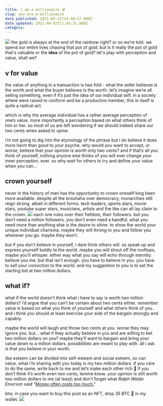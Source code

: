 ```yaml
---
title: i am a millionaire 💰
slug: you-are-a-millionaire
date_published: 2021-03-31T14:50:57.000Z
date_updated: 2021-04-02T11:43:31.000Z
category: 
---
```

![](https://images.unsplash.com/photo-1528557692780-8e7be39eafab?crop=entropy&amp;cs=tinysrgb&amp;fit=max&amp;fm=jpg&amp;ixid=MnwxNDIyNzR8MHwxfHNlYXJjaHwxOXx8cmFpbmJvd3xlbnwwfHx8fDE2MTcyMDEzNTc&amp;ixlib=rb-1.2.1&amp;q=80&amp;w=1080)
the gold is always at the end of the rainbow right? or so we’re told. we spend our entire lives chasing that pot of gold. but is it really the pot of gold that's valuable or the **idea** of the pot of gold? let's play with perception and value, shall we?

## v for value

the value of anything in a transaction is two fold - what the seller believes is the worth and what the buyer believes is the worth. let’s imagine we’re all selling something, even if it’s just the idea of our individual self. in a society where were raised to conform and be a productive member, this in itself is quite a radical act.

which is why the average individual has a rather average perception of one’s value. more importantly a perception based on what others think of him or her. so most of us are left wondering if we should indeed share our two cents when asked to opine.

i’m not going to dig into the etymology of the phrase but i do believe it does more harm than good to your psyche. why would you want to accept, or worse, believe that your opinion is worth only two cents? and if that’s all you think of yourself, nothing anyone else thinks of you will ever change your inner perception. ever. so why wait for others to try and define your value when you can…

## crown yourself

never in the history of man has the opportunity to crown oneself king been more available. despite all the brouhaha over democracy, monarchies still reign strong. albeit in different forms. tech leaders, sports stars, movie stars, youtube super stars, musicians, artists and the like can all lay claim to the crown.
![](https://images.unsplash.com/photo-1499026008573-50eedca8407b?crop=entropy&amp;cs=tinysrgb&amp;fit=max&amp;fm=jpg&amp;ixid=MnwxNDIyNzR8MHwxfHNlYXJjaHwxMHx8a2luZ3xlbnwwfHx8fDE2MTcyMDEzMTU&amp;ixlib=rb-1.2.1&amp;q=80&amp;w=1080)
each one rules over their fiefdom, their followers. but you don’t need a million followers. you don’t even need a handful. what you need more than anything else is the desire to shine. to show the world your unique individual charisma. maybe they will throng to you and follow you wherever you go. maybe they won’t.

but if you don’t believe in yourself, i dare think others will. so speak up and express yourself boldly to the world. maybe you will shout off the rooftops, maybe you’ll whisper. either way what you say will echo through eternity. believe you me. but that isn’t enough. you have to believe in you. you have to sell your conviction to the world. and my suggestion to you is to set the starting bid at two million dollars.

## what if?

what if the world doesn’t think what i have to say is worth two million dollars? i’d argue that you can’t be certain about two cents either. remember value is based on what you think of yourself and what others think of you. and i think you should at least exercise your side of the bargain strongly and capably.

maybe the world will laugh and throw two cents at you. worse they may ignore you. but… what if they actually believe in you and are willing to bet two million dollars on you? maybe they’ll want to bargain and bring your value down to a million dollars. possibilities are meant to play with. all i ask is that you believe in your worth.

like esteem can be divided into self-esteem and social esteem, so can value. what i’m sharing with you today is my two million dollars. if you care to do the same, write back to me and let’s make each other rich 🤑 if you don’t think it’s worth even two cents, lemme know. your opinion is still worth two million dollars to me (at least) and don't forget what *Ralph Waldo Emerson* said "[Money often costs too much.](/wealth-poverty-playing-with-money/)"

btw, in case you want to buy this post as an NFT, drop 35 BTC 💎 in my wallet. 
![](https://images.unsplash.com/photo-1530037768512-3c9a22715452?crop=entropy&amp;cs=tinysrgb&amp;fit=max&amp;fm=jpg&amp;ixid=MnwxNDIyNzR8MHwxfHNlYXJjaHw3fHxtb25leSUyMGNoaWxkfGVufDB8fHx8MTYxNzIwMTE4NQ&amp;ixlib=rb-1.2.1&amp;q=80&amp;w=1080)
